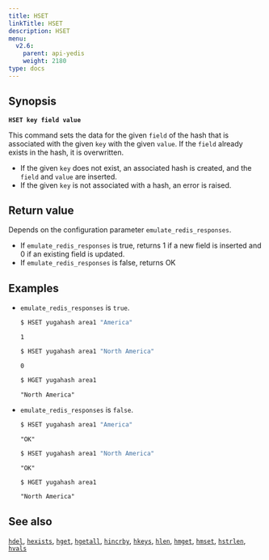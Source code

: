 ```yaml
---
title: HSET
linkTitle: HSET
description: HSET
menu:
  v2.6:
    parent: api-yedis
    weight: 2180
type: docs
---
```


## Synopsis

**`HSET key field value`**

This command sets the data for the given `field` of the hash that is associated with the given `key` with the given `value`. If the `field` already exists in the hash, it is overwritten.

- If the given `key` does not exist, an associated hash is created, and the `field` and `value` are inserted.
- If the given `key` is not associated with a hash, an error is raised.

## Return value

Depends on the configuration parameter `emulate_redis_responses`.
- If `emulate_redis_responses` is true, returns 1 if a new field is inserted and 0 if an existing field is updated.
- If `emulate_redis_responses` is false, returns OK

## Examples

- `emulate_redis_responses` is `true`.

  ```sh
  $ HSET yugahash area1 "America"
  ```

  ```
  1
  ```

  ```sh
  $ HSET yugahash area1 "North America"
  ```

  ```
  0
  ```

  ```sh
  $ HGET yugahash area1
  ```

  ```
  "North America"
  ```

- `emulate_redis_responses` is `false`.

  ```sh
  $ HSET yugahash area1 "America"
  ```

  ```
  "OK"
  ```

  ```sh
  $ HSET yugahash area1 "North America"
  ```

  ```
  "OK"
  ```

  ```sh
  $ HGET yugahash area1
  ```

  ```
  "North America"
  ```

## See also

[`hdel`](../hdel/), [`hexists`](../hexists/), [`hget`](../hget/), [`hgetall`](../hgetall/), [`hincrby`](../hincrby/), [`hkeys`](../hkeys/), [`hlen`](../hlen/), [`hmget`](../hmget/), [`hmset`](../hmset/), [`hstrlen`](../hstrlen/), [`hvals`](../hvals/)
